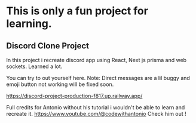 # This is only a fun project for learning.
## Discord Clone Project

In this project i recreate discord app using React, Next js prisma and web sockets. Learned a lot.

You can try to out yourself here.
Note: Direct messages are a lil buggy and emoji button not working will be fixed soon.

https://discord-project-production-f817.up.railway.app/

Full credits for Antonio without his tutorial i wouldn't be able to learn and recreate it.
https://www.youtube.com/@codewithantonio
Check him out !


